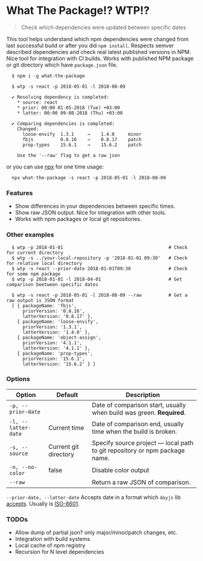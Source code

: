 # What The Package!? WTP!?

> Check which dependencies were updated between specific dates

This tool helps understand which npm dependencies were changed from last successful build or after you did `npm install`.
Respects semver described dependencies and check real latest published versions in NPM.
Nice tool for integration with CI builds. Works with published NPM package or git directory which have `package.json` file.

```
  $ npm i -g what-the-package

  $ wtp -s react -p 2018-05-01 -l 2018-08-09
  
  ✔ Resolving dependency is completed:
    * source: react
    * prior: 00:00 01-05-2018 (Tue) +03:00
    * latter: 00:00 09-08-2018 (Thu) +03:00
  
  ✔ Comparing dependencies is completed:
    Changed:
      loose-envify  1.3.1     →    1.4.0     minor
      fbjs          0.8.16    →    0.8.17    patch
      prop-types    15.6.1    →    15.6.2    patch
    
    Use the '--raw' flag to get a raw json
```

or you can use [npx](https://github.com/zkat/npx#one-off-invocation-without-local-installation) for one time usage:

```
  npx what-the-package -s react -p 2018-05-01 -l 2018-08-09
```

### Features

* Show differences in your dependencies between specific times.
* Show raw JSON output. Nice for integration with other tools.
* Works with npm packages or local git repositories.

### Other examples

```
  $ wtp -p 2018-01-01                                       # Check for current directory
  $ wtp -s ../your-local-repository -p '2018-01-01 09:30'   # Check for relative local directory
  $ wtp -s react --prior-date 2018-01-01T09:30              # Check for some npm package
  $ wtp -p 2018-01-01 -l 2018-04-01                         # Get comparison beetween specific dates

  $ wtp -s react -p 2018-05-01 -l 2018-08-09 --raw          # Get a raw output is JSON format
  [ { packageName: 'fbjs',
      priorVersion: '0.8.16',
      latterVersion: '0.8.17' },
    { packageName: 'loose-envify',
      priorVersion: '1.3.1',
      latterVersion: '1.4.0' },
    { packageName: 'object-assign',
      priorVersion: '4.1.1',
      latterVersion: '4.1.1' },
    { packageName: 'prop-types',
      priorVersion: '15.6.1',
      latterVersion: '15.6.2' } ]
```

### Options

| Option                   | Default                  | Description                                                                         |
| -------------------------| ------------------------ | ----------------------------------------------------------------------------------- |
| `-p, --prior-date`       |                          | Date of comparison start, usually when build was green. **Required**.               |
| `-l, --latter-date`      | Current time             | Date of comparison end, usually time when the build is broken.                      |
| `-s, --source`           | Current git directory    | Specify source project — local path to git repository or npm package name.          |
| `-n, --no-color`         | false                    | Disable color output                                                                |
| `--raw`                  |                          | Return a raw JSON of comparison.                                                    |

`--prior-date, --latter-date`
Accepts date in a format which `dayjs` lib [accepts](https://github.com/iamkun/dayjs/blob/master/docs/en/API-reference.md#constructor-dayjsexisting-string--number--date--dayjs). Usually is [ISO-8601](https://en.wikipedia.org/wiki/ISO_8601).

### TODOs
  * Allow dump of partial json? only major/minor/patch changes, etc.
  * Integration with build systems
  * Local cache of npm registry
  * Recursion for N level dependencies


